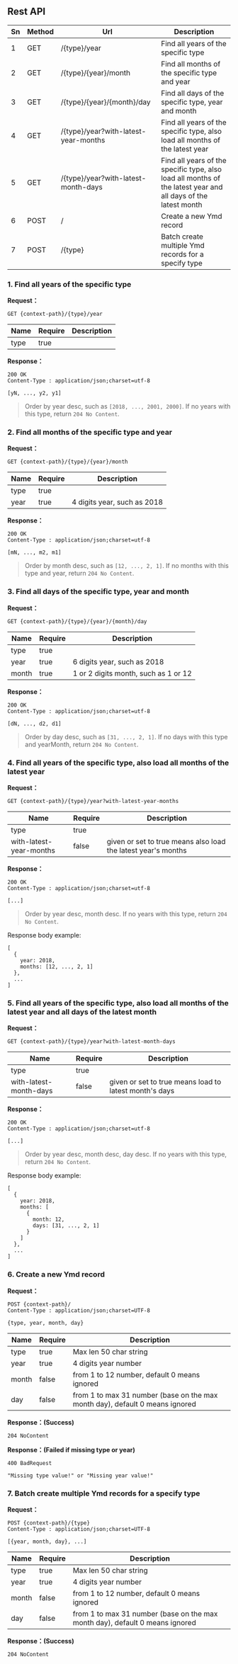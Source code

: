 ## Rest API

| Sn  | Method | Url                                  | Description                                                                                                   |
|-----|--------|--------------------------------------|---------------------------------------------------------------------------------------------------------------|
| 1   | GET    | /{type}/year                         | Find all years of the specific type                                                                           |
| 2   | GET    | /{type}/{year}/month                 | Find all months of the specific type and year                                                                 |
| 3   | GET    | /{type}/{year}/{month}/day           | Find all days of the specific type, year and month                                                            |
| 4   | GET    | /{type}/year?with-latest-year-months | Find all years of the specific type, also load all months of the latest year                                  |
| 5   | GET    | /{type}/year?with-latest-month-days  | Find all years of the specific type, also load all months of the latest year and all days of the latest month |
| 6   | POST   | /                                    | Create a new Ymd record                                                                                       |
| 7   | POST   | /{type}                              | Batch create multiple Ymd records for a specify type                                                          |

### 1. Find all years of the specific type

**Request：**

```
GET {context-path}/{type}/year
```

| Name | Require | Description |
|------|---------|-------------|
| type | true    |             |

**Response：**

```
200 OK
Content-Type : application/json;charset=utf-8

[yN, ..., y2, y1]
```

> Order by year desc, such as `[2018, ..., 2001, 2000]`. If no years with this type, return `204 No Content`.

### 2. Find all months of the specific type and year

**Request：**

```
GET {context-path}/{type}/{year}/month
```

| Name | Require | Description                 |
|------|---------|-----------------------------|
| type | true    |                             |
| year | true    | 4 digits year, such as 2018 |

**Response：**

```
200 OK
Content-Type : application/json;charset=utf-8

[mN, ..., m2, m1]
```

> Order by month desc, such as `[12, ..., 2, 1]`. If no months with this type and year, return `204 No Content`.

### 3. Find all days of the specific type, year and month

**Request：**

```
GET {context-path}/{type}/{year}/{month}/day
```

| Name  | Require | Description                          |
|-------|---------|--------------------------------------|
| type  | true    |                                      |
| year  | true    | 6 digits year, such as 2018          |
| month | true    | 1 or 2 digits month, such as 1 or 12 |

**Response：**

```
200 OK
Content-Type : application/json;charset=utf-8

[dN, ..., d2, d1]
```

> Order by day desc, such as `[31, ..., 2, 1]`. If no days with this type and yearMonth, return `204 No Content`.

### 4. Find all years of the specific type, also load all months of the latest year

**Request：**

```
GET {context-path}/{type}/year?with-latest-year-months
```

| Name                    | Require | Description                                                   |
|-------------------------|---------|---------------------------------------------------------------|
| type                    | true    |                                                               |
| with-latest-year-months | false   | given or set to true means also load the latest year's months |

**Response：**

```
200 OK
Content-Type : application/json;charset=utf-8

[...]
```

> Order by year desc, month desc. If no years with this type, return `204 No Content`.

Response body example:

```
[
  {
    year: 2018, 
    months: [12, ..., 2, 1]
  },
  ...
]
```

### 5. Find all years of the specific type, also load all months of the latest year and all days of the latest month

**Request：**

```
GET {context-path}/{type}/year?with-latest-month-days
```

| Name                   | Require | Description                                            |
|------------------------|---------|--------------------------------------------------------|
| type                   | true    |                                                        |
| with-latest-month-days | false   | given or set to true means load to latest month's days |

**Response：**

```
200 OK
Content-Type : application/json;charset=utf-8

[...]
```

> Order by year desc, month desc, day desc. If no years with this type, return `204 No Content`.

Response body example:

```
[
  {
    year: 2018, 
    months: [
      {
        month: 12, 
        days: [31, ..., 2, 1]
      }
    ]
  },
  ...
]
```

### 6. Create a new Ymd record

**Request：**

```
POST {context-path}/
Content-Type : application/json;charset=UTF-8

{type, year, month, day}
```

| Name  | Require | Description                                                                  |
|-------|---------|------------------------------------------------------------------------------|
| type  | true    | Max len 50 char string                                                       |
| year  | true    | 4 digits year number                                                         |
| month | false   | from 1 to 12 number, default 0 means ignored                                 |
| day   | false   | from 1 to max 31 number (base on the max month day), default 0 means ignored |

**Response：(Success)**

```
204 NoContent
```

**Response：(Failed if missing type or year)**

```
400 BadRequest

"Missing type value!" or "Missing year value!"
```

### 7. Batch create multiple Ymd records for a specify type

**Request：**

```
POST {context-path}/{type}
Content-Type : application/json;charset=UTF-8

[{year, month, day}, ...]
```

| Name  | Require | Description                                                                  |
|-------|---------|------------------------------------------------------------------------------|
| type  | true    | Max len 50 char string                                                       |
| year  | true    | 4 digits year number                                                         |
| month | false   | from 1 to 12 number, default 0 means ignored                                 |
| day   | false   | from 1 to max 31 number (base on the max month day), default 0 means ignored |

**Response：(Success)**

```
204 NoContent
```